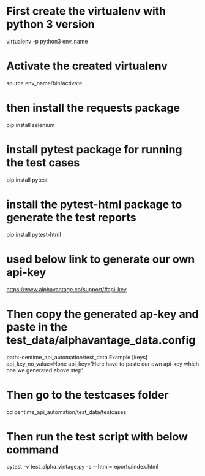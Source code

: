 # First create the virtualenv with python 3 version
virtualenv -p python3 env_name
# Activate the created virtualenv 
source env_name/bin/activate
# then install the requests package
pip install selenium
# install pytest package for running the test cases
pip install pytest
# install the pytest-html package to generate the test reports 
 pip install pytest-html

# used below link to generate our own api-key
https://www.alphavantage.co/support/#api-key

# Then copy the generated ap-key and paste in the test_data/alphavantage_data.config
path:-centime_api_automation/test_data
Example
[keys]
api_key_no_value=None
api_key='Here have to paste our own api-key which one we generated above step'

# Then go to the testcases folder
   cd centime_api_automation/test_data/testcases

# Then run the test script with below command
pytest -v test_alpha_vintage.py -s --html=reports/index.html








